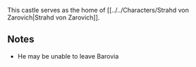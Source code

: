 This castle serves as the home of [[../../Characters/Strahd von Zarovich|Strahd von Zarovich]].

## Notes
- He may be unable to leave Barovia